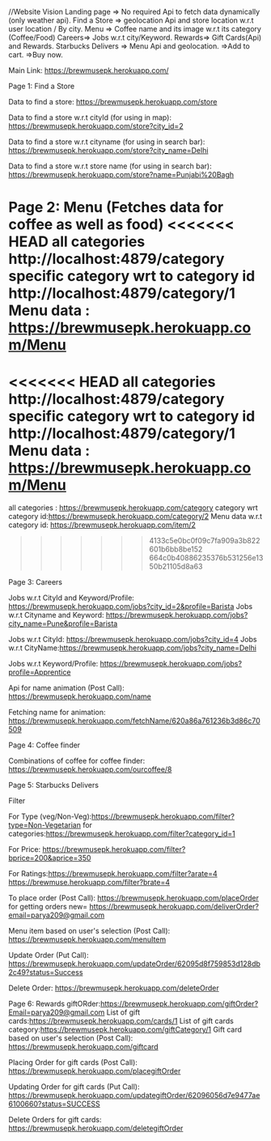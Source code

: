 //Website Vision
Landing page => No required Api to fetch data dynamically (only weather api).
Find a Store => geolocation Api and store location w.r.t user location / By city.
Menu => Coffee name and its image w.r.t its category (Coffee/Food)
Careers=> Jobs w.r.t city/Keyword.
Rewards=> Gift Cards(Api) and Rewards.
Starbucks Delivers => Menu Api  and geolocation.
                    =>Add to cart.
                    =>Buy now.
<!-- Start -->
Main Link: https://brewmusepk.herokuapp.com/

Page 1: Find a Store

Data to find a store: https://brewmusepk.herokuapp.com/store

Data to find a store w.r.t cityId (for using in map): https://brewmusepk.herokuapp.com/store?city_id=2

Data to find a store w.r.t cityname (for using in search bar): https://brewmusepk.herokuapp.com/store?city_name=Delhi

Data to find a store w.r.t store name (for using in search bar): https://brewmusepk.herokuapp.com/store?name=Punjabi%20Bagh

Page 2: Menu (Fetches data for coffee as well as food)
<<<<<<< HEAD
all categories http://localhost:4879/category
specific category wrt to category id http://localhost:4879/category/1 
Menu data : https://brewmusepk.herokuapp.com/Menu
=======
<<<<<<< HEAD
all categories http://localhost:4879/category
specific category wrt to category id http://localhost:4879/category/1 
Menu data : https://brewmusepk.herokuapp.com/Menu
=======
all categories : https://brewmusepk.herokuapp.com/category
category wrt category id:https://brewmusepk.herokuapp.com/category/2
Menu data w.r.t category id: https://brewmusepk.herokuapp.com/item/2
>>>>>>> 4133c5e0bc0f09c7fa909a3b822601b6bb8be152
>>>>>>> 664c0b40886235376b531256e1350b21105d8a63

Page 3: Careers

Jobs w.r.t CityId and Keyword/Profile: https://brewmusepk.herokuapp.com/jobs?city_id=2&profile=Barista
Jobs w.r.t Cityname and Keyword: https://brewmusepk.herokuapp.com/jobs?city_name=Pune&profile=Barista

Jobs w.r.t CityId: https://brewmusepk.herokuapp.com/jobs?city_id=4
Jobs w.r.t CityName:https://brewmusepk.herokuapp.com/jobs?city_name=Delhi

Jobs w.r.t Keyword/Profile: https://brewmusepk.herokuapp.com/jobs?profile=Apprentice

Api for name animation (Post Call): https://brewmusepk.herokuapp.com/name

Fetching name for animation: https://brewmusepk.herokuapp.com/fetchName/620a86a761236b3d86c70509


Page 4: Coffee finder

Combinations of coffee for coffee finder: https://brewmusepk.herokuapp.com/ourcoffee/8

Page 5: Starbucks Delivers

Filter

For Type (veg/Non-Veg):https://brewmusepk.herokuapp.com/filter?type=Non-Vegetarian 
for categories:https://brewmusepk.herokuapp.com/filter?category_id=1

For Price: https://brewmusepk.herokuapp.com/filter?bprice=200&aprice=350

For Ratings:https://brewmusepk.herokuapp.com/filter?arate=4 https://brewmuse.herokuapp.com/filter?brate=4

To place order (Post Call): https://brewmusepk.herokuapp.com/placeOrder
for getting orders new= https://brewmusepk.herokuapp.com/deliverOrder?email=parya209@gmail.com

Menu item based on user's selection (Post Call): https://brewmusepk.herokuapp.com/menuItem

Update Order (Put Call): https://brewmusepk.herokuapp.com/updateOrder/62095d8f759853d128db2c49?status=Success

Delete Order: https://brewmusepk.herokuapp.com/deleteOrder

Page 6: Rewards
giftORder:https://brewmusepk.herokuapp.com/giftOrder?Email=parya209@gmail.com
List of gift cards:https://brewmusepk.herokuapp.com/cards/1
List of gift cards category:https://brewmusepk.herokuapp.com/giftCategory/1
Gift card based on user's selection (Post Call): https://brewmusepk.herokuapp.com/giftcard

Placing Order for gift cards (Post Call): https://brewmusepk.herokuapp.com/placegiftOrder

Updating Order for gift cards (Put Call): https://brewmusepk.herokuapp.com/updategiftOrder/62096056d7e9477ae6100660?status=SUCCESS

Delete Orders for gift cards: https://brewmusepk.herokuapp.com/deletegiftOrder

















